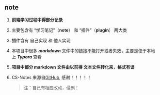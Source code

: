 ## note
1. **前端学习过程中得部分记录**

2. 主要包含有 “学习笔记”（**note**） 和 “插件”（**plugin**） 两大类

3. 插件含有 自己实现 和 他人实现

4. 本项目中很多 ***markdown*** 文件中的链接不能打开或者失效，主要是便于本地上 ***Typora*** 查看

5. **项目中部分 markdown 文件由以前得 文本文件转化来，格式有误**

6. CS-Notes 来源自[GitHub](https://github.com/CyC2018/CS-Notes), 感谢！！！！！

   > 注：自己有相应改动，侵删！



